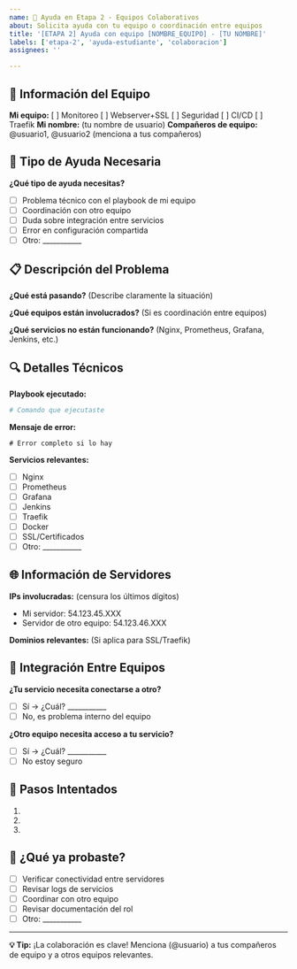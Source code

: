 ```yaml
---
name: 🤝 Ayuda en Etapa 2 - Equipos Colaborativos
about: Solicita ayuda con tu equipo o coordinación entre equipos
title: '[ETAPA 2] Ayuda con equipo [NOMBRE_EQUIPO] - [TU NOMBRE]'
labels: ['etapa-2', 'ayuda-estudiante', 'colaboracion']
assignees: ''

---
```


## 🎯 Información del Equipo
**Mi equipo:** [ ] Monitoreo [ ] Webserver+SSL [ ] Seguridad [ ] CI/CD [ ] Traefik
**Mi nombre:** (tu nombre de usuario)
**Compañeros de equipo:** @usuario1, @usuario2 (menciona a tus compañeros)

## 🤝 Tipo de Ayuda Necesaria
**¿Qué tipo de ayuda necesitas?**
- [ ] Problema técnico con el playbook de mi equipo
- [ ] Coordinación con otro equipo
- [ ] Duda sobre integración entre servicios
- [ ] Error en configuración compartida
- [ ] Otro: ___________

## 📋 Descripción del Problema
**¿Qué está pasando?**
(Describe claramente la situación)

**¿Qué equipos están involucrados?**
(Si es coordinación entre equipos)

**¿Qué servicios no están funcionando?**
(Nginx, Prometheus, Grafana, Jenkins, etc.)

## 🔍 Detalles Técnicos
**Playbook ejecutado:**
```bash
# Comando que ejecutaste
```

**Mensaje de error:**
```
# Error completo si lo hay
```

**Servicios relevantes:**
- [ ] Nginx
- [ ] Prometheus  
- [ ] Grafana
- [ ] Jenkins
- [ ] Traefik
- [ ] Docker
- [ ] SSL/Certificados
- [ ] Otro: ___________

## 🌐 Información de Servidores
**IPs involucradas:** (censura los últimos dígitos)
- Mi servidor: 54.123.45.XXX
- Servidor de otro equipo: 54.123.46.XXX

**Dominios relevantes:**
(Si aplica para SSL/Traefik)

## 🔗 Integración Entre Equipos
**¿Tu servicio necesita conectarse a otro?**
- [ ] Sí → ¿Cuál? ___________
- [ ] No, es problema interno del equipo

**¿Otro equipo necesita acceso a tu servicio?**
- [ ] Sí → ¿Cuál? ___________
- [ ] No estoy seguro

## 📝 Pasos Intentados
1. 
2. 
3. 

## 🤔 ¿Qué ya probaste?
- [ ] Verificar conectividad entre servidores
- [ ] Revisar logs de servicios
- [ ] Coordinar con otro equipo
- [ ] Revisar documentación del rol
- [ ] Otro: ___________

---
**💡 Tip:** ¡La colaboración es clave! Menciona (@usuario) a tus compañeros de equipo y a otros equipos relevantes.
